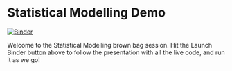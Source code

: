 # Statistical Modelling Demo

[![Binder](https://mybinder.org/badge_logo.svg)](https://mybinder.org/v2/gh/KieranBakerKCL/StatisticalModellingDemo/HEAD?labpath=StatisticalModellingDemo.ipynb)

Welcome to the Statistical Modelling brown bag session. Hit the Launch Binder button above to follow the presentation with all the live code, and run it as we go!
